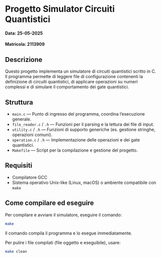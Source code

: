 # Progetto Simulator Circuiti Quantistici
#### Data: 25-05-2025 
#### Matricola: 2113909
## Descrizione

Questo progetto implementa un simulatore di circuiti quantistici scritto in C.  
Il programma permette di leggere file di configurazione contenenti la definizione di circuiti quantistici, di applicare operazioni su numeri complessi e di simulare il comportamento dei gate quantistici.

## Struttura

- `main.c` — Punto di ingresso del programma, coordina l’esecuzione generale.  
- `file_reader.c` / `.h` — Funzioni per il parsing e la lettura dei file di input.  
- `utility.c` / `.h` — Funzioni di supporto generiche (es. gestione stringhe, operazioni comuni).  
- `operation.c` / `.h` — Implementazione delle operazioni e dei gate quantistici.  
- `Makefile` — Script per la compilazione e gestione del progetto.

## Requisiti

- Compilatore GCC  
- Sistema operativo Unix-like (Linux, macOS) o ambiente compatibile con `make`  

## Come compilare ed eseguire

Per compilare e avviare il simulatore, eseguire il comando:

```bash
make
```
Il comando compila il programma e lo esegue immediatamente.

Per pulire i file compilati (file oggetto e eseguibile), usare:
```bash
make clean
```
